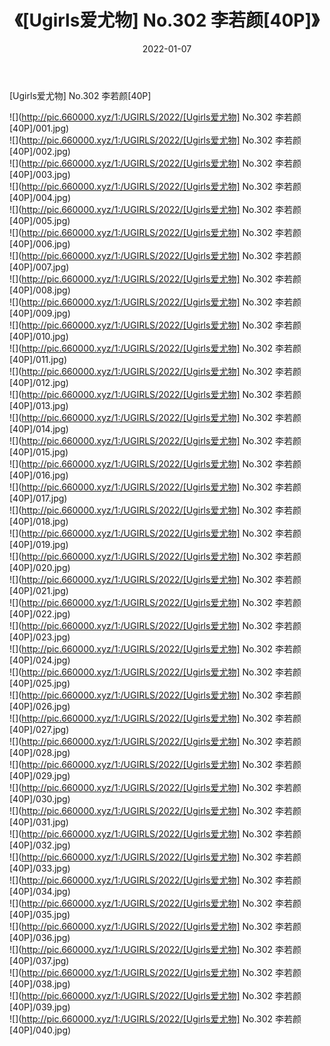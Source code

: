 ﻿---
layout: post
title:  《[Ugirls爱尤物] No.302 李若颜[40P]》
date:   2022-01-07
img: http://pic.660000.xyz/1:/UGIRLS/2022/[Ugirls爱尤物] No.302 李若颜[40P]/000.jpg
categories: [美女, 清纯, 唯美]
---

[Ugirls爱尤物] No.302 李若颜[40P]

  ![](http://pic.660000.xyz/1:/UGIRLS/2022/[Ugirls爱尤物] No.302 李若颜[40P]/001.jpg) <br> ![](http://pic.660000.xyz/1:/UGIRLS/2022/[Ugirls爱尤物] No.302 李若颜[40P]/002.jpg) <br> ![](http://pic.660000.xyz/1:/UGIRLS/2022/[Ugirls爱尤物] No.302 李若颜[40P]/003.jpg) <br> ![](http://pic.660000.xyz/1:/UGIRLS/2022/[Ugirls爱尤物] No.302 李若颜[40P]/004.jpg) <br> ![](http://pic.660000.xyz/1:/UGIRLS/2022/[Ugirls爱尤物] No.302 李若颜[40P]/005.jpg) <br> ![](http://pic.660000.xyz/1:/UGIRLS/2022/[Ugirls爱尤物] No.302 李若颜[40P]/006.jpg) <br> ![](http://pic.660000.xyz/1:/UGIRLS/2022/[Ugirls爱尤物] No.302 李若颜[40P]/007.jpg) <br> ![](http://pic.660000.xyz/1:/UGIRLS/2022/[Ugirls爱尤物] No.302 李若颜[40P]/008.jpg) <br> ![](http://pic.660000.xyz/1:/UGIRLS/2022/[Ugirls爱尤物] No.302 李若颜[40P]/009.jpg) <br> ![](http://pic.660000.xyz/1:/UGIRLS/2022/[Ugirls爱尤物] No.302 李若颜[40P]/010.jpg) <br> ![](http://pic.660000.xyz/1:/UGIRLS/2022/[Ugirls爱尤物] No.302 李若颜[40P]/011.jpg) <br> ![](http://pic.660000.xyz/1:/UGIRLS/2022/[Ugirls爱尤物] No.302 李若颜[40P]/012.jpg) <br> ![](http://pic.660000.xyz/1:/UGIRLS/2022/[Ugirls爱尤物] No.302 李若颜[40P]/013.jpg) <br> ![](http://pic.660000.xyz/1:/UGIRLS/2022/[Ugirls爱尤物] No.302 李若颜[40P]/014.jpg) <br> ![](http://pic.660000.xyz/1:/UGIRLS/2022/[Ugirls爱尤物] No.302 李若颜[40P]/015.jpg) <br> ![](http://pic.660000.xyz/1:/UGIRLS/2022/[Ugirls爱尤物] No.302 李若颜[40P]/016.jpg) <br> ![](http://pic.660000.xyz/1:/UGIRLS/2022/[Ugirls爱尤物] No.302 李若颜[40P]/017.jpg) <br> ![](http://pic.660000.xyz/1:/UGIRLS/2022/[Ugirls爱尤物] No.302 李若颜[40P]/018.jpg) <br> ![](http://pic.660000.xyz/1:/UGIRLS/2022/[Ugirls爱尤物] No.302 李若颜[40P]/019.jpg) <br> ![](http://pic.660000.xyz/1:/UGIRLS/2022/[Ugirls爱尤物] No.302 李若颜[40P]/020.jpg) <br> ![](http://pic.660000.xyz/1:/UGIRLS/2022/[Ugirls爱尤物] No.302 李若颜[40P]/021.jpg) <br> ![](http://pic.660000.xyz/1:/UGIRLS/2022/[Ugirls爱尤物] No.302 李若颜[40P]/022.jpg) <br> ![](http://pic.660000.xyz/1:/UGIRLS/2022/[Ugirls爱尤物] No.302 李若颜[40P]/023.jpg) <br> ![](http://pic.660000.xyz/1:/UGIRLS/2022/[Ugirls爱尤物] No.302 李若颜[40P]/024.jpg) <br> ![](http://pic.660000.xyz/1:/UGIRLS/2022/[Ugirls爱尤物] No.302 李若颜[40P]/025.jpg) <br> ![](http://pic.660000.xyz/1:/UGIRLS/2022/[Ugirls爱尤物] No.302 李若颜[40P]/026.jpg) <br> ![](http://pic.660000.xyz/1:/UGIRLS/2022/[Ugirls爱尤物] No.302 李若颜[40P]/027.jpg) <br> ![](http://pic.660000.xyz/1:/UGIRLS/2022/[Ugirls爱尤物] No.302 李若颜[40P]/028.jpg) <br> ![](http://pic.660000.xyz/1:/UGIRLS/2022/[Ugirls爱尤物] No.302 李若颜[40P]/029.jpg) <br> ![](http://pic.660000.xyz/1:/UGIRLS/2022/[Ugirls爱尤物] No.302 李若颜[40P]/030.jpg) <br> ![](http://pic.660000.xyz/1:/UGIRLS/2022/[Ugirls爱尤物] No.302 李若颜[40P]/031.jpg) <br> ![](http://pic.660000.xyz/1:/UGIRLS/2022/[Ugirls爱尤物] No.302 李若颜[40P]/032.jpg) <br> ![](http://pic.660000.xyz/1:/UGIRLS/2022/[Ugirls爱尤物] No.302 李若颜[40P]/033.jpg) <br> ![](http://pic.660000.xyz/1:/UGIRLS/2022/[Ugirls爱尤物] No.302 李若颜[40P]/034.jpg) <br> ![](http://pic.660000.xyz/1:/UGIRLS/2022/[Ugirls爱尤物] No.302 李若颜[40P]/035.jpg) <br> ![](http://pic.660000.xyz/1:/UGIRLS/2022/[Ugirls爱尤物] No.302 李若颜[40P]/036.jpg) <br> ![](http://pic.660000.xyz/1:/UGIRLS/2022/[Ugirls爱尤物] No.302 李若颜[40P]/037.jpg) <br> ![](http://pic.660000.xyz/1:/UGIRLS/2022/[Ugirls爱尤物] No.302 李若颜[40P]/038.jpg) <br> ![](http://pic.660000.xyz/1:/UGIRLS/2022/[Ugirls爱尤物] No.302 李若颜[40P]/039.jpg) <br> ![](http://pic.660000.xyz/1:/UGIRLS/2022/[Ugirls爱尤物] No.302 李若颜[40P]/040.jpg) <br>
